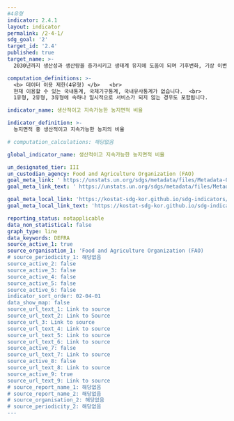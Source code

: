 ```yaml
---
#4유형
indicator: 2.4.1
layout: indicator
permalink: /2-4-1/
sdg_goal: '2'
target_id: '2.4'
published: true
target_name: >-
  2030년까지 생산성과 생산량을 증가시키고 생태계 유지에 도움이 되며 기후변화, 기상 이변, 가문, 홍수 및 기타 자연재해에 대한 적응력을 강화하고 토지와 토양의 질을 점진적으로 향상 시킬 수 있는 지속가능한 식량생산체계를 보장하며, 회복력 있는 농업 관행을 이행

computation_definitions: >-
  <b> 데이터 이용 제한(4유형) </b>   <br>
  현재 이용할 수 있는 국내통계, 국제기구통계, 국내유사통계가 없습니다.  <br> 
  1유형, 2유형, 3유형에 속하나 일시적으로 서비스가 되지 않는 경우도 포함됩니다.

indicator_name: 생산적이고 지속가능한 농지면적 비율

indicator_definition: >-
  농지면적 중 생산적이고 지속가능한 농지의 비율

# computation_calculations: 해당없음

global_indicator_name: 생산적이고 지속가능한 농지면적 비율

un_designated_tier: III
un_custodian_agency: Food and Agriculture Organization (FAO)
goal_meta_link: ' https://unstats.un.org/sdgs/metadata/files/Metadata-02-04-01.pdf'
goal_meta_link_text: ' https://unstats.un.org/sdgs/metadata/files/Metadata-02-04-01.pdf'

goal_meta_local_link: 'https://kostat-sdg-kor.github.io/sdg-indicators/public/data/Metadata-02-04-01_KOR.pdf'
goal_meta_local_link_text: 'https://kostat-sdg-kor.github.io/sdg-indicators/public/data/Metadata-02-04-01_KOR.pdf'

reporting_status: notapplicable
data_non_statistical: false
graph_type: line
data_keywords: DEFRA
source_active_1: true
source_organisation_1: 'Food and Agriculture Organization (FAO)
# source_periodicity_1: 해당없음
source_active_2: false
source_active_3: false
source_active_4: false
source_active_5: false
source_active_6: false
indicator_sort_order: 02-04-01
data_show_map: false
source_url_text_1: Link to source
source_url_text_2: Link to Source
source_url_3: Link to source
source_url_text_4: Link to source
source_url_text_5: Link to source
source_url_text_6: Link to source
source_active_7: false
source_url_text_7: Link to source
source_active_8: false
source_url_text_8: Link to source
source_active_9: true
source_url_text_9: Link to source
# source_report_name_1: 해당없음
# source_report_name_2: 해당없음
# source_organisation_2: 해당없음
# source_periodicity_2: 해당없음
---
```


